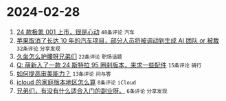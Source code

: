 # 2024-02-28

1. [24 款极氪 001 上市，很是心动](https://www.v2ex.com/t/1018982) `48条评论` `汽车`
1. [苹果取消了长达 10 年的汽车项目，部分人员将被调动到生成 AI 团队 or 被裁](https://www.v2ex.com/t/1018981) `32条评论` `分享发现`
1. [久坐怎么护腰呀兄弟们](https://www.v2ex.com/t/1018994) `22条评论` `职场话题`
1. [Q: 萌新入了一款 24 斯特拉 95 圈刹版本，来求一些配件](https://www.v2ex.com/t/1018984) `15条评论` `骑行`
1. [如何提高审美能力？](https://www.v2ex.com/t/1018985) `13条评论` `问与答`
1. [icloud 的家庭版本地区怎么算](https://www.v2ex.com/t/1018991) `8条评论` `iCloud`
1. [兄弟们，有没有什么适合入门的副业呀。](https://www.v2ex.com/t/1019005) `6条评论` `分享发现`

